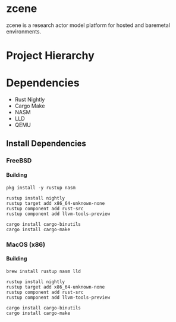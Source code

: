 # zcene
zcene is a research actor model platform for hosted and baremetal environments.

# Project Hierarchy

# Dependencies
- Rust Nightly
- Cargo Make
- NASM
- LLD
- QEMU

## Install Dependencies 

### FreeBSD

#### Building

``` shell
pkg install -y rustup nasm

rustup install nightly
rustup target add x86_64-unknown-none
rustup component add rust-src
rustup component add llvm-tools-preview

cargo install cargo-binutils
cargo install cargo-make
```

### MacOS (x86)

#### Building
``` shell
brew install rustup nasm lld

rustup install nightly
rustup target add x86_64-unknown-none
rustup component add rust-src
rustup component add llvm-tools-preview

cargo install cargo-binutils
cargo install cargo-make
```
